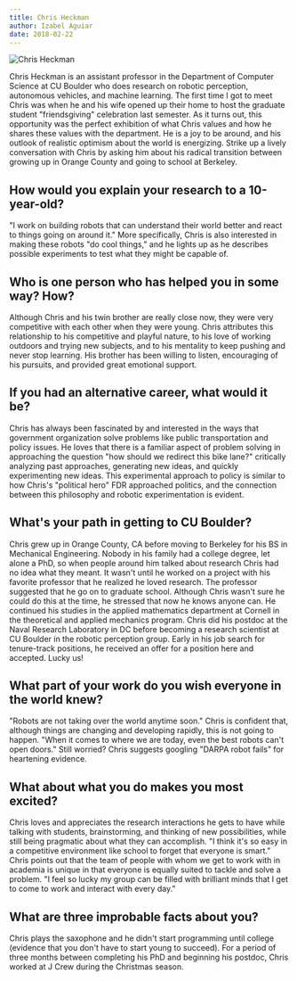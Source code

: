 ```yaml
---
title: Chris Heckman 
author: Izabel Aguiar
date: 2018-02-22
---
```


![Chris Heckman](https://www.colorado.edu/cs/sites/default/files/styles/medium/public/article-image/chrisheckman.jpg?itok=uoM2SIyg)

Chris Heckman is an assistant professor in the Department of Computer Science
at CU Boulder who does research on robotic perception, autonomous vehicles, and
machine learning. The first time I got to meet Chris was when he and his wife
opened up their home to host the graduate student "friendsgiving" celebration
last semester. As it turns out, this opportunity was the perfect exhibition of
what Chris values and how he shares these values with the department. He is a
joy to be around, and his outlook of realistic optimism about the world is
energizing. Strike up a lively conversation with Chris by asking him about his
radical transition between growing up in Orange County and going to school at
Berkeley. 

How would you explain your research to a 10-year-old?
------------------------------------------------------

"I work on building robots that can understand their world better and
react to things going on around it." More specifically, Chris is also
interested in making these robots "do cool things," and he lights up as
he describes possible experiments to test what they might be capable
of.

Who is one person who has helped you in some way? How?
------------------------------------------------------

Although Chris and his twin brother are really close now, they were
very competitive with each other when they were young. Chris attributes
this relationship to his competitive and playful nature, to his love of
working outdoors and trying new subjects, and to his mentality to keep
pushing and never stop learning. His brother has been willing to listen,
encouraging of his pursuits, and provided great emotional support. 

If you had an alternative career, what would it be?
---------------------------------------------------

Chris has always been fascinated by and interested in the ways that
government organization solve problems like public transportation and
policy issues. He loves that there is a familiar aspect of problem
solving in approaching the question "how should we redirect this bike
lane?" critically analyzing past approaches, generating new ideas, and
quickly experimenting new ideas. This experimental approach to policy is
similar to how Chris's "political hero" FDR approached politics, and the
connection between this philosophy and robotic experimentation is
evident.

What's your path in getting to CU Boulder?
-------------------------------------------

Chris grew up in Orange County, CA before moving to Berkeley for his BS
in Mechanical Engineering. Nobody in his family had a college degree,
let alone a PhD, so when people around him talked about research Chris
had no idea what they meant. It wasn't until he worked on a project with
his favorite professor that he realized he loved research. The professor
suggested that he go on to graduate school. Although Chris wasn't sure
he could do this at the time, he stressed that now he knows anyone can.
He continued his studies in the applied mathematics department at
Cornell in the theoretical and applied mechanics program. Chris did his
postdoc at the Naval Research Laboratory in DC before becoming a
research scientist at CU Boulder in the robotic perception group. Early
in his job search for tenure-track positions, he received an offer for a
position here and accepted. Lucky us!

What part of your work do you wish everyone in the world knew?
--------------------------------------------------------------

"Robots are not taking over the world anytime soon." Chris is confident
that, although things are changing and developing rapidly, this is not
going to happen. "When it comes to where we are today, even the best
robots can't open doors." Still worried? Chris suggests googling "DARPA
robot fails" for heartening evidence.

What about what you do makes you most excited?
----------------------------------------------

Chris loves and appreciates the research interactions he gets to have
while talking with students, brainstorming, and thinking of new
possibilities, while still being pragmatic about what they can
accomplish. "I think it's so easy in a competitive environment like
school to forget that everyone is smart." Chris points out that the team
of people with whom we get to work with in academia is unique in that
everyone is equally suited to tackle and solve a problem. "I feel so
lucky my group can be filled with brilliant minds that I get to come to
work and interact with every day."

What are three improbable facts about you?
---------------------------------------------

Chris plays the saxophone and he didn't start programming until college
(evidence that you don't have to start young to succeed). For a period
of three months between completing his PhD and beginning his postdoc,
Chris worked at J Crew during the Christmas season.


